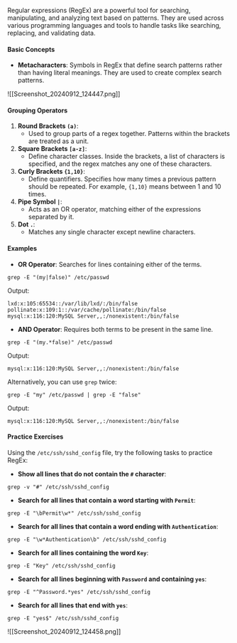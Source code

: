 Regular expressions (RegEx) are a powerful tool for searching, manipulating, and analyzing text based on patterns. They are used across various programming languages and tools to handle tasks like searching, replacing, and validating data.

#### Basic Concepts
- **Metacharacters**: Symbols in RegEx that define search patterns rather than having literal meanings. They are used to create complex search patterns.

![[Screenshot_20240912_124447.png]]
#### Grouping Operators
1. **Round Brackets `(a)`**:
    - Used to group parts of a regex together. Patterns within the brackets are treated as a unit.
2. **Square Brackets `[a-z]`**:
    - Define character classes. Inside the brackets, a list of characters is specified, and the regex matches any one of these characters.
3. **Curly Brackets `{1,10}`**:
    - Define quantifiers. Specifies how many times a previous pattern should be repeated. For example, `{1,10}` means between 1 and 10 times.
4. **Pipe Symbol `|`**:
    - Acts as an OR operator, matching either of the expressions separated by it.
5. **Dot `.`**:
    - Matches any single character except newline characters.

#### Examples
- **OR Operator**: Searches for lines containing either of the terms.
```
grep -E "(my|false)" /etc/passwd
```
Output:
```
lxd:x:105:65534::/var/lib/lxd/:/bin/false
pollinate:x:109:1::/var/cache/pollinate:/bin/false
mysql:x:116:120:MySQL Server,,:/nonexistent:/bin/false
```
- **AND Operator**: Requires both terms to be present in the same line.
```
grep -E "(my.*false)" /etc/passwd
```
Output:
```
mysql:x:116:120:MySQL Server,,:/nonexistent:/bin/false
```
Alternatively, you can use `grep` twice:
```
grep -E "my" /etc/passwd | grep -E "false"
```
Output:
```
mysql:x:116:120:MySQL Server,,:/nonexistent:/bin/false
```

#### Practice Exercises

Using the `/etc/ssh/sshd_config` file, try the following tasks to practice RegEx:
- **Show all lines that do not contain the `#` character**:
```
grep -v "#" /etc/ssh/sshd_config
```
- **Search for all lines that contain a word starting with `Permit`**:
```
grep -E "\bPermit\w*" /etc/ssh/sshd_config
```
- **Search for all lines that contain a word ending with `Authentication`**:
```
grep -E "\w*Authentication\b" /etc/ssh/sshd_config
```
- **Search for all lines containing the word `Key`**:
```
grep -E "Key" /etc/ssh/sshd_config
```
- **Search for all lines beginning with `Password` and containing `yes`**:
```
grep -E "^Password.*yes" /etc/ssh/sshd_config
```
- **Search for all lines that end with `yes`**:
```
grep -E "yes$" /etc/ssh/sshd_config
```

![[Screenshot_20240912_124458.png]]
